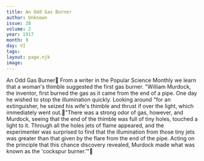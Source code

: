 ```yaml
---
title: An Odd Gas Burner
author: Unknown
issue: 28
volume: 2
year: 1917
month: 9
day: VI
tags:
layout: page.njk
image:
---
```

An Odd Gas Burner From a writer in the Popular Science Monthly we learn that a woman's thimble suggested the first gas burner. "William Murdock, the inventor, first burned the gas as it came from the end of a pipe. One day he wished to stop the illumination quickly. Looking around "for an extinguisher, he seized his wife's thimble and thrust if over the light, which immediately went out."There was a strong odor of gas, however, and Murdock, seeing that the end of the thimble was full of tiny holes, touched a light to it. Through all the holes jets of flame appeared, and the experimenter was surprised to find that the illumination from those tiny jets was greater than that given by the flare from the end of the pipe. Acting on the principle that this chance discovery revealed, Murdock made what was known as the 'cockspur burner.’"
